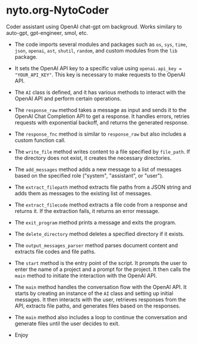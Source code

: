 # nyto.org-NytoCoder
Coder assistant using OpenAI chat-gpt om backgroud. Works similary to auto-gpt, gpt-engineer, smol, etc.

- The code imports several modules and packages such as `os`, `sys`, `time`, `json`, `openai`, `ast`, `shutil`, `random`, and custom modules from the `lib` package.
- It sets the OpenAI API key to a specific value using `openai.api_key = "YOUR_API_KEY"`. This key is necessary to make requests to the OpenAI API.
- The `AI` class is defined, and it has various methods to interact with the OpenAI API and perform certain operations.
- The `response_raw` method takes a message as input and sends it to the OpenAI Chat Completion API to get a response. It handles errors, retries requests with exponential backoff, and returns the generated response.
- The `response_fnc` method is similar to `response_raw` but also includes a custom function call.
- The `write_file` method writes content to a file specified by `file_path`. If the directory does not exist, it creates the necessary directories.
- The `add_messages` method adds a new message to a list of messages based on the specified role ("system", "assistant", or "user").
- The `extract_filepath` method extracts file paths from a JSON string and adds them as messages to the existing list of messages.
- The `extract_filecode` method extracts a file code from a response and returns it. If the extraction fails, it returns an error message.
- The `exit_program` method prints a message and exits the program.
- The `delete_directory` method deletes a specified directory if it exists.
- The `output_messages_parser` method parses document content and extracts file codes and file paths.
- The `start` method is the entry point of the script. It prompts the user to enter the name of a project and a prompt for the project. It then calls the `main` method to initiate the interaction with the OpenAI API.
- The `main` method handles the conversation flow with the OpenAI API. It starts by creating an instance of the `AI` class and setting up initial messages. It then interacts with the user, retrieves responses from the API, extracts file paths, and generates files based on the responses.
- The `main` method also includes a loop to continue the conversation and generate files until the user decides to exit.

- Enjoy
